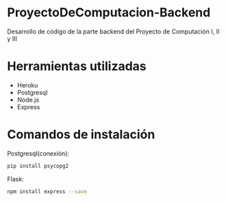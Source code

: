 # ProyectoDeComputacion-Backend

Desarrollo de código de la parte backend del Proyecto de Computación I, II y III

# Herramientas utilizadas

- Heroku
- Postgresql
- Node.js
- Express

# Comandos de instalación

Postgresql(conexión):

```sh
pip install psycopg2
```

Flask:

```sh
npm install express --save
```
